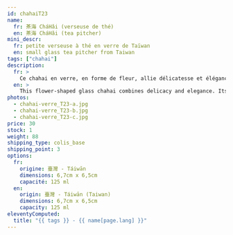 ```yaml
---
id: chahaiT23
name:
  fr: 茶海 CháHǎi (verseuse de thé)
  en: 茶海 CháHǎi (tea pitcher)
mini_descr:
  fr: petite verseuse à thé en verre de Taïwan
  en: small glass tea pitcher from Taiwan
tags: ["chahai"]
description:
  fr: >
    Ce chahai en verre, en forme de fleur, allie délicatesse et élégance. Sa transparence met en valeur la couleur des infusions, tandis que son bec verseur précis assure un service parfait.<!--more--> Léger et raffiné, il ajoute une touche poétique à vos dégustations de thé.
  en: >
    This flower-shaped glass chahai combines delicacy and elegance. Its transparency highlights the color of the infusions, while its precise spout ensures perfect pouring.<!--more--> Lightweight and refined, it adds a poetic touch to your tea-tasting moments.
photos:
  - chahai-verre_T23-a.jpg
  - chahai-verre_T23-b.jpg
  - chahai-verre_T23-c.jpg
price: 30
stock: 1
weight: 88
shipping_type: colis_base
shipping_point: 3
options:
  fr:
    origine: 臺灣 - Táiwān
    dimensions: 6,7cm x 6,5cm
    capacité: 125 ml
  en:
    origin: 臺灣 - Táiwān (Taiwan)
    dimensions: 6,7cm x 6,5cm
    capacity: 125 ml
eleventyComputed:
  title: "{{ tags }} - {{ name[page.lang] }}"
---
```

